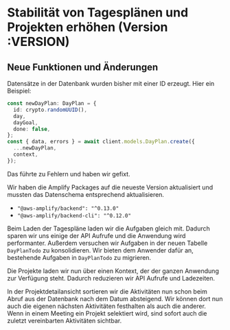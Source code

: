 # Stabilität von Tagesplänen und Projekten erhöhen (Version :VERSION)

## Neue Funktionen und Änderungen

Datensätze in der Datenbank wurden bisher mit einer ID erzeugt. Hier ein Beispiel:

```typescript
const newDayPlan: DayPlan = {
  id: crypto.randomUUID(),
  day,
  dayGoal,
  done: false,
};
const { data, errors } = await client.models.DayPlan.create({
  ...newDayPlan,
  context,
});
```

Das führte zu Fehlern und haben wir gefixt.

Wir haben die Amplify Packages auf die neueste Version aktualisiert und mussten das Datenschema entsprechend aktualisieren.

- `"@aws-amplify/backend": "^0.13.0"`
- `"@aws-amplify/backend-cli": "^0.12.0"`

Beim Laden der Tagespläne laden wir die Aufgaben gleich mit. Dadurch sparen wir uns einige der API Aufrufe und die Anwendung wird performanter. Außerdem versuchen wir Aufgaben in der neuen Tabelle `DayPlanTodo` zu konsolidieren. Wir bieten dem Anwender dafür an, bestehende Aufgaben in `DayPlanTodo` zu migrieren.

Die Projekte laden wir nun über einen Kontext, der der ganzen Anwendung zur Verfügung steht. Dadurch reduzieren wir API Aufrufe und Ladezeiten.

In der Projektdetailansicht sortieren wir die Aktivitäten nun schon beim Abruf aus der Datenbank nach dem Datum absteigend. Wir können dort nun auch die eigenen nächsten Aktivitäten festhalten als auch die anderer. Wenn in einem Meeting ein Projekt selektiert wird, sind sofort auch die zuletzt vereinbarten Aktivitäten sichtbar.

